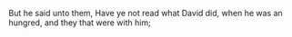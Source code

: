 But he said unto them, Have ye not read what David did, when he was an hungred, and they that were with him;
